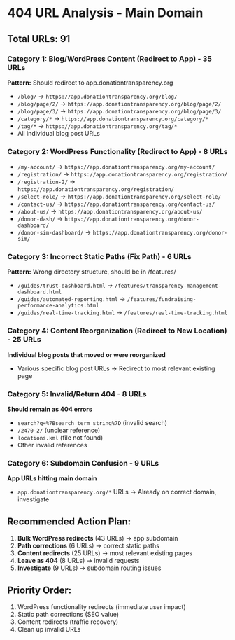 # 404 URL Analysis - Main Domain

## Total URLs: 91

### Category 1: Blog/WordPress Content (Redirect to App) - 35 URLs
**Pattern:** Should redirect to app.donationtransparency.org
- `/blog/` → `https://app.donationtransparency.org/blog/`
- `/blog/page/2/` → `https://app.donationtransparency.org/blog/page/2/`
- `/blog/page/3/` → `https://app.donationtransparency.org/blog/page/3/`
- `/category/*` → `https://app.donationtransparency.org/category/*`
- `/tag/*` → `https://app.donationtransparency.org/tag/*`
- All individual blog post URLs

### Category 2: WordPress Functionality (Redirect to App) - 8 URLs
- `/my-account/` → `https://app.donationtransparency.org/my-account/`
- `/registration/` → `https://app.donationtransparency.org/registration/`
- `/registration-2/` → `https://app.donationtransparency.org/registration/`
- `/select-role/` → `https://app.donationtransparency.org/select-role/`
- `/contact-us/` → `https://app.donationtransparency.org/contact-us/`
- `/about-us/` → `https://app.donationtransparency.org/about-us/`
- `/donor-dash/` → `https://app.donationtransparency.org/donor-dashboard/`
- `/donor-sim-dashboard/` → `https://app.donationtransparency.org/donor-sim/`

### Category 3: Incorrect Static Paths (Fix Path) - 6 URLs
**Pattern:** Wrong directory structure, should be in /features/
- `/guides/trust-dashboard.html` → `/features/transparency-management-dashboard.html`
- `/guides/automated-reporting.html` → `/features/fundraising-performance-analytics.html`
- `/guides/real-time-tracking.html` → `/features/real-time-tracking.html`

### Category 4: Content Reorganization (Redirect to New Location) - 25 URLs
**Individual blog posts that moved or were reorganized**
- Various specific blog post URLs → Redirect to most relevant existing page

### Category 5: Invalid/Return 404 - 8 URLs
**Should remain as 404 errors**
- `search?q=%7Bsearch_term_string%7D` (invalid search)
- `/2470-2/` (unclear reference)
- `locations.kml` (file not found)
- Other invalid references

### Category 6: Subdomain Confusion - 9 URLs
**App URLs hitting main domain**
- `app.donationtransparency.org/*` URLs → Already on correct domain, investigate

## Recommended Action Plan:
1. **Bulk WordPress redirects** (43 URLs) → app subdomain
2. **Path corrections** (6 URLs) → correct static paths  
3. **Content redirects** (25 URLs) → most relevant existing pages
4. **Leave as 404** (8 URLs) → invalid requests
5. **Investigate** (9 URLs) → subdomain routing issues

## Priority Order:
1. WordPress functionality redirects (immediate user impact)
2. Static path corrections (SEO value)
3. Content redirects (traffic recovery)
4. Clean up invalid URLs